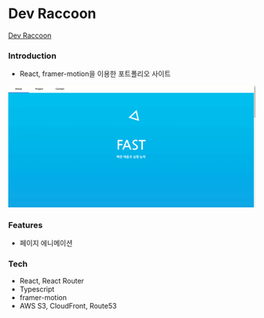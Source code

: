# Dev Raccoon

<a href="https://www.dev-raccoon.site" target="_blank">Dev Raccoon</a>

### Introduction

- React, framer-motion을 이용한 포트폴리오 사이트

<img src="dev-raccoon.gif" width="600"/>

### Features

- 페이지 에니메이션

### Tech

- React, React Router
- Typescript
- framer-motion
- AWS S3, CloudFront, Route53

